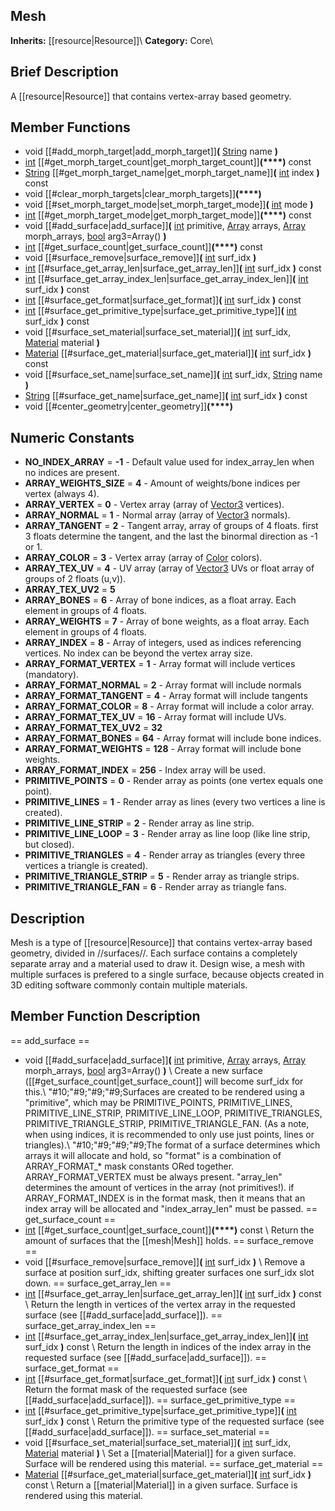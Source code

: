 ##  Mesh  
**Inherits:** [[resource|Resource]]\\
**Category:** Core\\
##  Brief Description  
A [[resource|Resource]] that contains vertex-array based geometry.
##  Member Functions 
  * void [[#add_morph_target|add_morph_target]]**(** [String](class_string) name **)**
  * [int](class_int) [[#get_morph_target_count|get_morph_target_count]]**(****)** const
  * [String](class_string) [[#get_morph_target_name|get_morph_target_name]]**(** [int](class_int) index **)** const
  * void [[#clear_morph_targets|clear_morph_targets]]**(****)**
  * void [[#set_morph_target_mode|set_morph_target_mode]]**(** [int](class_int) mode **)**
  * [int](class_int) [[#get_morph_target_mode|get_morph_target_mode]]**(****)** const
  * void [[#add_surface|add_surface]]**(** [int](class_int) primitive, [Array](class_array) arrays, [Array](class_array) morph_arrays, [bool](class_bool) arg3=Array() **)**
  * [int](class_int) [[#get_surface_count|get_surface_count]]**(****)** const
  * void [[#surface_remove|surface_remove]]**(** [int](class_int) surf_idx **)**
  * [int](class_int) [[#surface_get_array_len|surface_get_array_len]]**(** [int](class_int) surf_idx **)** const
  * [int](class_int) [[#surface_get_array_index_len|surface_get_array_index_len]]**(** [int](class_int) surf_idx **)** const
  * [int](class_int) [[#surface_get_format|surface_get_format]]**(** [int](class_int) surf_idx **)** const
  * [int](class_int) [[#surface_get_primitive_type|surface_get_primitive_type]]**(** [int](class_int) surf_idx **)** const
  * void [[#surface_set_material|surface_set_material]]**(** [int](class_int) surf_idx, [Material](class_material) material **)**
  * [Material](class_material) [[#surface_get_material|surface_get_material]]**(** [int](class_int) surf_idx **)** const
  * void [[#surface_set_name|surface_set_name]]**(** [int](class_int) surf_idx, [String](class_string) name **)**
  * [String](class_string) [[#surface_get_name|surface_get_name]]**(** [int](class_int) surf_idx **)** const
  * void [[#center_geometry|center_geometry]]**(****)**
##  Numeric Constants  
  * **NO_INDEX_ARRAY** = **-1** - Default value used for index_array_len when no indices are present.
  * **ARRAY_WEIGHTS_SIZE** = **4** - Amount of weights/bone indices per vertex (always 4).
  * **ARRAY_VERTEX** = **0** - Vertex array (array of [Vector3]() vertices).
  * **ARRAY_NORMAL** = **1** - Normal array (array of [Vector3]() normals).
  * **ARRAY_TANGENT** = **2** - Tangent array, array of groups of 4 floats. first 3 floats determine the tangent, and the last the binormal direction as -1 or 1.
  * **ARRAY_COLOR** = **3** - Vertex array (array of [Color]() colors).
  * **ARRAY_TEX_UV** = **4** - UV array (array of [Vector3]() UVs or float array of groups of 2 floats (u,v)).
  * **ARRAY_TEX_UV2** = **5**
  * **ARRAY_BONES** = **6** - Array of bone indices, as a float array. Each element in groups of 4 floats.
  * **ARRAY_WEIGHTS** = **7** - Array of bone weights, as a float array. Each element in groups of 4 floats.
  * **ARRAY_INDEX** = **8** - Array of integers, used as indices referencing vertices. No index can be beyond the vertex array size.
  * **ARRAY_FORMAT_VERTEX** = **1** - Array format will include vertices (mandatory).
  * **ARRAY_FORMAT_NORMAL** = **2** - Array format will include normals
  * **ARRAY_FORMAT_TANGENT** = **4** - Array format will include tangents
  * **ARRAY_FORMAT_COLOR** = **8** - Array format will include a color array.
  * **ARRAY_FORMAT_TEX_UV** = **16** - Array format will include UVs.
  * **ARRAY_FORMAT_TEX_UV2** = **32**
  * **ARRAY_FORMAT_BONES** = **64** - Array format will include bone indices.
  * **ARRAY_FORMAT_WEIGHTS** = **128** - Array format will include bone weights.
  * **ARRAY_FORMAT_INDEX** = **256** - Index array will be used.
  * **PRIMITIVE_POINTS** = **0** - Render array as points (one vertex equals one point).
  * **PRIMITIVE_LINES** = **1** - Render array as lines (every two vertices a line is created).
  * **PRIMITIVE_LINE_STRIP** = **2** - Render array as line strip.
  * **PRIMITIVE_LINE_LOOP** = **3** - Render array as line loop (like line strip, but closed).
  * **PRIMITIVE_TRIANGLES** = **4** - Render array as triangles (every three vertices a triangle is created).
  * **PRIMITIVE_TRIANGLE_STRIP** = **5** - Render array as triangle strips.
  * **PRIMITIVE_TRIANGLE_FAN** = **6** - Render array as triangle fans.
##  Description  
Mesh is a type of [[resource|Resource]] that contains vertex-array based geometry, divided in //surfaces//. Each surface contains a completely separate array and a material used to draw it. Design wise, a mesh with multiple surfaces is prefered to a single surface, because objects created in 3D editing software commonly contain multiple materials.
##  Member Function Description  
==  add_surface  ==
  * void [[#add_surface|add_surface]]**(** [int](class_int) primitive, [Array](class_array) arrays, [Array](class_array) morph_arrays, [bool](class_bool) arg3=Array() **)**
\\
Create a new surface ([[#get_surface_count|get_surface_count]] will become surf_idx for this.\\
"#10;"#9;"#9;"#9;Surfaces are created to be rendered using a "primitive", which may be PRIMITIVE_POINTS, PRIMITIVE_LINES, PRIMITIVE_LINE_STRIP, PRIMITIVE_LINE_LOOP, PRIMITIVE_TRIANGLES, PRIMITIVE_TRIANGLE_STRIP, PRIMITIVE_TRIANGLE_FAN. (As a note, when using indices, it is recommended to only use just points, lines or triangles).\\
"#10;"#9;"#9;"#9;The format of a surface determines which arrays it will allocate and hold, so "format" is a combination of ARRAY_FORMAT_* mask constants ORed together. ARRAY_FORMAT_VERTEX must be always present. "array_len" determines the amount of vertices in the array (not primitives!). if ARRAY_FORMAT_INDEX is in the format mask, then it means that an index array will be allocated and "index_array_len" must be passed.
==  get_surface_count  ==
  * [int](class_int) [[#get_surface_count|get_surface_count]]**(****)** const
\\
Return the amount of surfaces that the [[mesh|Mesh]] holds.
==  surface_remove  ==
  * void [[#surface_remove|surface_remove]]**(** [int](class_int) surf_idx **)**
\\
Remove a surface at position surf_idx, shifting greater surfaces one surf_idx slot down.
==  surface_get_array_len  ==
  * [int](class_int) [[#surface_get_array_len|surface_get_array_len]]**(** [int](class_int) surf_idx **)** const
\\
Return the length in vertices of the vertex array in the requested surface (see [[#add_surface|add_surface]]).
==  surface_get_array_index_len  ==
  * [int](class_int) [[#surface_get_array_index_len|surface_get_array_index_len]]**(** [int](class_int) surf_idx **)** const
\\
Return the length in indices of the index array in the requested surface (see [[#add_surface|add_surface]]).
==  surface_get_format  ==
  * [int](class_int) [[#surface_get_format|surface_get_format]]**(** [int](class_int) surf_idx **)** const
\\
Return the format mask of the requested surface (see [[#add_surface|add_surface]]).
==  surface_get_primitive_type  ==
  * [int](class_int) [[#surface_get_primitive_type|surface_get_primitive_type]]**(** [int](class_int) surf_idx **)** const
\\
Return the primitive type of the requested surface (see [[#add_surface|add_surface]]).
==  surface_set_material  ==
  * void [[#surface_set_material|surface_set_material]]**(** [int](class_int) surf_idx, [Material](class_material) material **)**
\\
Set a [[material|Material]] for a given surface. Surface will be rendered using this material.
==  surface_get_material  ==
  * [Material](class_material) [[#surface_get_material|surface_get_material]]**(** [int](class_int) surf_idx **)** const
\\
Return a [[material|Material]] in a given surface. Surface is rendered using this material.

